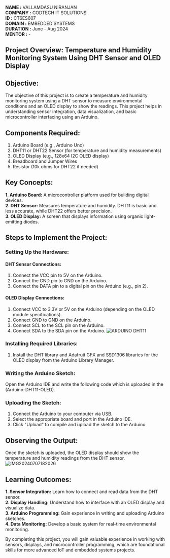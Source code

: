 **NAME     :** VALLAMDASU NIRANJAN  
**COMPANY  :** CODTECH IT SOLUTIONS  
**ID       :** CT6ES607  
**DOMAIN   :** EMBEDDED SYSTEMS  
**DURATION :** June - Aug 2024  
**MENTOR   :** -  

## Project Overview: Temperature and Humidity Monitoring System Using DHT Sensor and OLED Display

## Objective:
The objective of this project is to create a temperature and humidity monitoring system using a DHT sensor to measure environmental conditions and an OLED display to show the readings. This project helps in understanding sensor integration, data visualization, and basic microcontroller interfacing using an Arduino.

## Components Required:
1. Arduino Board (e.g., Arduino Uno)
2. DHT11 or DHT22 Sensor (for temperature and humidity measurements)
3. OLED Display (e.g., 128x64 I2C OLED display)
4. Breadboard and Jumper Wires
5. Resistor (10k ohms for DHT22 if needed)

## Key Concepts:
**1. Arduino Board:** A microcontroller platform used for building digital devices.  
**2. DHT Sensor:** Measures temperature and humidity. DHT11 is basic and less accurate, while DHT22 offers better precision.  
**3. OLED Display:** A screen that displays information using organic light-emitting diodes.

## Steps to Implement the Project:

### Setting Up the Hardware:

#### DHT Sensor Connections:
1. Connect the VCC pin to 5V on the Arduino.
2. Connect the GND pin to GND on the Arduino.
3. Connect the DATA pin to a digital pin on the Arduino (e.g., pin 2).

#### OLED Display Connections:
1. Connect VCC to 3.3V or 5V on the Arduino (depending on the OLED module specifications).
2. Connect GND to GND on the Arduino.
3. Connect SCL to the SCL pin on the Arduino.
4. Connect SDA to the SDA pin on the Arduino.
![ARDUINO DHT11](https://github.com/vallamdasuniranjan/CODETECH-TASK2/assets/174948070/f9487030-e01a-40d7-a391-42f4d934cca3)
### Installing Required Libraries:
1. Install the DHT library and Adafruit GFX and SSD1306 libraries for the OLED display from the Arduino Library Manager.

### Writing the Arduino Sketch:
Open the Arduino IDE and write the following code which is uploaded in the (Arduino-DHT11-OLED).

### Uploading the Sketch:
1. Connect the Arduino to your computer via USB.
2. Select the appropriate board and port in the Arduino IDE.
3. Click "Upload" to compile and upload the sketch to the Arduino.

## Observing the Output:
Once the sketch is uploaded, the OLED display should show the temperature and humidity readings from the DHT sensor.
![IMG20240707182026](https://github.com/vallamdasuniranjan/CODETECH-TASK2/assets/174948070/4f987171-1998-482c-a381-b8ae9649071a)

## Learning Outcomes:
**1. Sensor Integration:** Learn how to connect and read data from the DHT sensor.  
**2. Display Handling:** Understand how to interface with an OLED display and visualize data.  
**3. Arduino Programming:** Gain experience in writing and uploading Arduino sketches.  
**4. Data Monitoring:** Develop a basic system for real-time environmental monitoring.

By completing this project, you will gain valuable experience in working with sensors, displays, and microcontroller programming, which are foundational skills for more advanced IoT and embedded systems projects.
